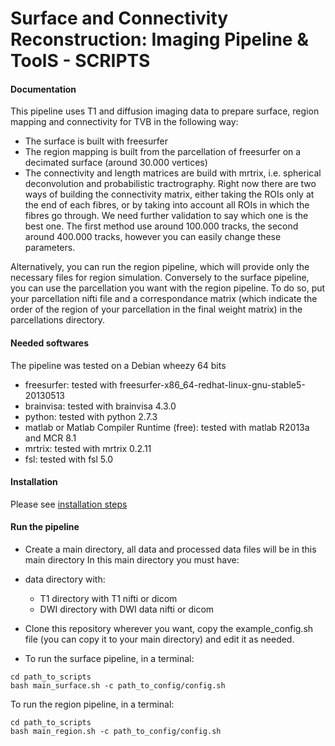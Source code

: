 # Surface and Connectivity Reconstruction: Imaging Pipeline & ToolS - SCRIPTS

#### Documentation
This pipeline uses T1 and diffusion imaging data to prepare surface, region mapping and connectivity for TVB in the following way:

- The surface is built with freesurfer
- The region mapping is built from the parcellation of freesurfer on a decimated surface (around 30.000 vertices)
- The connectivity and length matrices are build with mrtrix, i.e. spherical deconvolution and probabilistic tractrography. Right now there are two ways of building the connectivity matrix, either taking the ROIs only at the end of each fibres, or by taking into account all ROIs in which the fibres go through. We need further validation to say which one is the best one. The first method use around 100.000 tracks, the second around 400.000 tracks, however you can easily change these parameters.

Alternatively, you can run the region pipeline, which will provide only the necessary files for region simulation.
Conversely to the surface pipeline, you can use the parcellation you want with the region pipeline. To do so, put your parcellation nifti file and a correspondance matrix (which indicate the order of the region of your parcellation in the final weight matrix) in the parcellations directory.

#### Needed softwares
The pipeline was tested on a Debian wheezy 64 bits
- freesurfer: tested with freesurfer-x86_64-redhat-linux-gnu-stable5-20130513
- brainvisa: tested with brainvisa 4.3.0
- python: tested with python 2.7.3
- matlab or Matlab Compiler Runtime (free): tested with matlab R2013a and MCR 8.1
- mrtrix: tested with mrtrix 0.2.11
- fsl: tested with fsl 5.0

#### Installation
Please see [installation steps](scripts_installation_steps.md)

#### Run the pipeline 
- Create a main directory, all data and processed data files will be in this main directory
In this main directory you must have:

 - data directory with:
    - T1 directory with T1 nifti or dicom
    - DWI directory with DWI data nifti or dicom

- Clone this repository wherever you want, copy the example_config.sh file (you can copy it to your main directory) and edit it as needed.

- To run the surface pipeline, in a terminal:
```shell
cd path_to_scripts
bash main_surface.sh -c path_to_config/config.sh
```
To run the region pipeline, in a terminal:
```shell
cd path_to_scripts
bash main_region.sh -c path_to_config/config.sh
```
